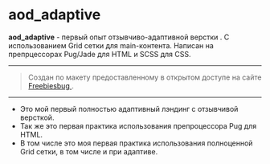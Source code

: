 # aod_adaptive

**aod_adaptive** - первый опыт отзывчиво-адаптивной верстки . С использованием Grid сетки для main-контента. Написан на препрцессорах Pug/Jade для HTML и SCSS для CSS.

***
> Создан по макету предоставленному в открытом доступе на сайте  [Freebiesbug ](https://freebiesbug.com/psd-freebies/bicycle-flat-one-page-template/).
***

* Это мой первый полностью адаптивный лэндинг с отзывчивой версткой.
* Так же это первая практика использования препроцессора Pug для HTML.
* В том числе это моя первая практика использования полноценной Grid сетки, в том числе и при адаптиве.
